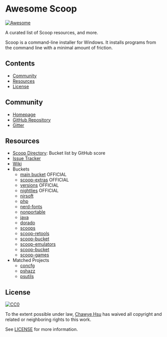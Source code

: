 # Awesome Scoop

[![Awesome](https://awesome.re/badge.svg)](https://awesome.re)

A curated list of Scoop resources, and more.

Scoop is a command-line installer for Windows. It installs programs from the command line with a minimal amount of friction.

## Contents

- [Community](#community)
- [Resources](#resources)
- [License](#license)

## Community

- [Homepage](https://scoop.sh)
- [GitHub Repository](https://github.com/lukesampson/scoop)
- [Gitter](https://gitter.im/lukesampson/scoop)

## Resources

- [Scoop Directory](https://github.com/rasa/scoop-directory): Bucket list by GitHub score
- [Issue Tracker](https://github.com/lukesampson/scoop/issues)
- [Wiki](https://github.com/lukesampson/scoop/wiki)
- Buckets
  - [main bucket](https://github.com/lukesampson/scoop/tree/master/bucket) OFFICIAL
  - [scoop-extras](https://github.com/lukesampson/scoop-extras) OFFICIAL
  - [versions](https://github.com/scoopinstaller/versions) OFFICIAL
  - [nightlies](https://github.com/scoopinstaller/nightlies) OFFICIAL
  - [nirsoft](https://github.com/kodybrown/scoop-nirsoft)
  - [php](https://github.com/nueko/scoop-php)
  - [nerd-fonts](https://github.com/matthewjberger/scoop-nerd-fonts)
  - [nonportable](https://github.com/oltolm/scoop-nonportable)
  - [java](https://github.com/se35710/scoop-java)
  - [dorado](https://github.com/h404bi/dorado)
  - [scoops](https://github.com/rasa/scoops)
  - [scoop-retools](https://github.com/TheCjw/scoop-retools)
  - [scoop-bucket](https://github.com/wangzq/scoop-bucket)
  - [scoop-emulators](https://github.com/hermanjustnu/scoop-emulators)
  - [scoop-bucket](https://github.com/liaoya/scoop-bucket)
  - [scoop-games](https://github.com/Calinou/scoop-games)
- Matched Projects
  - [concfg](https://github.com/lukesampson/concfg)
  - [pshazz](https://github.com/lukesampson/pshazz)
  - [psutils](https://github.com/lukesampson/psutils)

## License

[![CC0](https://i.creativecommons.org/p/zero/1.0/88x31.png)](https://creativecommons.org/publicdomain/zero/1.0/)

To the extent possible under law, [Chawye Hsu](https://github.com/h404bi) has waived all copyright and related or neighboring rights to this work.

See [LICENSE](LICENSE) for more information.
